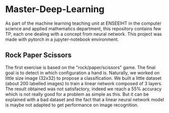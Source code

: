 # Master-Deep-Learning

As part of the machine learning teaching unit at ENSEEIHT in the computer science and applied mathematics department, 
this repository contains few TP, each one dealing with a concept from neural network.
This project was made with pytorch in a jupyter-notebook environment.

## Rock Paper Scissors

The first exercise is based on the "rock/paper/scissors" game. The final goal is to detect in which configuration a hand is.
Naturally, we worked on little size image (32x32) to propose a classification. We built a little dataset (about 200 labelled images) to train a linear network composed of 3 layers. The result obtained was not satisfactory, indeed we reach a 55% accuracy which is not really good for a problem as simple as this. But it can be explained with a bad dataset and the fact that a linear neural network model is maybe not adapted to get performance on image recognition.

